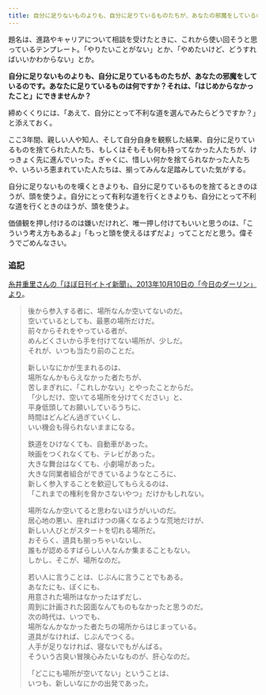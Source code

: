 ```yaml
---
title: 自分に足りないものよりも、自分に足りているものたちが、あなたの邪魔をしているのです
---
```


題名は、進路やキャリアについて相談を受けたときに、これから使い回そうと思っているテンプレート。「やりたいことがない」とか、「やめたいけど、どうすればいいかわからない」とか。

**自分に足りないものよりも、自分に足りているものたちが、あなたの邪魔をしているのです。あなたに足りているものは何ですか？それは、「はじめからなかったこと」にできませんか？**

締めくくりには、「あえて、自分にとって不利な道を選んでみたらどうですか？」と添えておく。

ここ3年間、親しい人や知人、そして自分自身を観察した結果、自分に足りているものを捨てられた人たち、もしくはそもそも何も持ってなかった人たちが、けっきょく先に進んでいった。ぎゃくに、惜しい何かを捨てられなかった人たちや、いろいろ恵まれていた人たちは、揃ってみんな足踏みしていた気がする。

自分に足りないものを嘆くときよりも、自分に足りているものを捨てるときのほうが、頭を使うよ。自分にとって有利な道を行くときよりも、自分にとって不利な道を行くときのほうが、頭を使うよ。

価値観を押し付けるのは嫌いだけれど、唯一押し付けてもいいと思うのは、「こういう考え方もあるよ」「もっと頭を使えるはずだよ」ってことだと思う。偉そうでごめんなさい。

### 追記

[糸井重里さんの「ほぼ日刊イトイ新聞」、2013年10月10日の「今日のダーリン」より](https://www.1101.com/readers/2013-10-13.html)。

> 後から参入する者に、場所なんか空いてないのだ。<br>
> 空いているとしても、最悪の場所だけだ。<br>
> 前々からそれをやっている者が、<br>
> めんどくさいから手を付けてない場所が、少しだ。<br>
> それが、いつも当たり前のことだ。
>
> 新しいなにかが生まれるのは、<br>
> 場所なんかもらえなかった者たちが、<br>
> 苦しまぎれに、「これしかない」とやったことからだ。<br>
> 「少しだけ、空いてる場所を分けてください」と、<br>
> 平身低頭してお願いしているうちに、<br>
> 時間はどんどん過ぎていくし、<br>
> いい機会も得られないままになる。
>
> 鉄道をひけなくても、自動車があった。<br>
> 映画をつくれなくても、テレビがあった。<br>
> 大きな舞台はなくても、小劇場があった。<br>
> 大きな同業者組合ができているようなところに、<br>
> 新しく参入することを歓迎してもらえるのは、<br>
> 「これまでの権利を脅かさないやつ」だけかもしれない。
>
> 場所なんか空いてると思わないほうがいいのだ。<br>
> 居心地の悪い、座ればけつの痛くなるような荒地だけが、<br>
> 新しい人びとがスタートを切れる場所だ。<br>
> おそらく、道具も揃っちゃいないし、<br>
> 誰もが認めるすばらしい人なんか集まることもない。<br>
> しかし、そこが、場所なのだ。
>
> 若い人に言うことは、じぶんに言うことでもある。<br>
> あなたにも、ぼくにも、<br>
> 用意された場所はなかったはずだし、<br>
> 周到に計画された図面なんてものもなかったと思うのだ。<br>
> 次の時代は、いつでも、<br>
> 場所なんかなかった者たちの場所からはじまっている。<br>
> 道具がなければ、じぶんでつくる。<br>
> 人手が足りなければ、寝ないでもがんばる。<br>
> そういう古臭い冒険心みたいなものが、肝心なのだ。
>
> 「どこにも場所が空いてない」ということは、<br>
> いつも、新しいなにかの出発であった。

